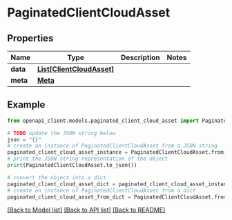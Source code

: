 # PaginatedClientCloudAsset


## Properties

Name | Type | Description | Notes
------------ | ------------- | ------------- | -------------
**data** | [**List[ClientCloudAsset]**](ClientCloudAsset.md) |  | 
**meta** | [**Meta**](Meta.md) |  | 

## Example

```python
from openapi_client.models.paginated_client_cloud_asset import PaginatedClientCloudAsset

# TODO update the JSON string below
json = "{}"
# create an instance of PaginatedClientCloudAsset from a JSON string
paginated_client_cloud_asset_instance = PaginatedClientCloudAsset.from_json(json)
# print the JSON string representation of the object
print(PaginatedClientCloudAsset.to_json())

# convert the object into a dict
paginated_client_cloud_asset_dict = paginated_client_cloud_asset_instance.to_dict()
# create an instance of PaginatedClientCloudAsset from a dict
paginated_client_cloud_asset_from_dict = PaginatedClientCloudAsset.from_dict(paginated_client_cloud_asset_dict)
```
[[Back to Model list]](../README.md#documentation-for-models) [[Back to API list]](../README.md#documentation-for-api-endpoints) [[Back to README]](../README.md)


